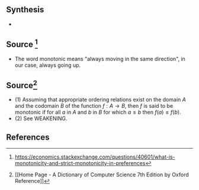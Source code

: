 ## Synthesis
- 
## Source [^1]
- The word monotonic means "always moving in the same direction", in our case, always going up.

## Source[^2]
- (1) Assuming that appropriate ordering relations exist on the domain $A$ and the codomain $B$ of the function $f: A \rightarrow B$, then $f$ is said to be monotonic if for all $a$ in $A$ and $b$ in $B$ for which $a \leq b$ then $f(a) \leq f(b)$. 
- (2) See WEAKENING.
## References

[^1]: https://economics.stackexchange.com/questions/40601/what-is-monotonicity-and-strict-monotonicity-in-preferences
[^2]: [[Home Page - A Dictionary of Computer Science 7th Edition by Oxford Reference]]